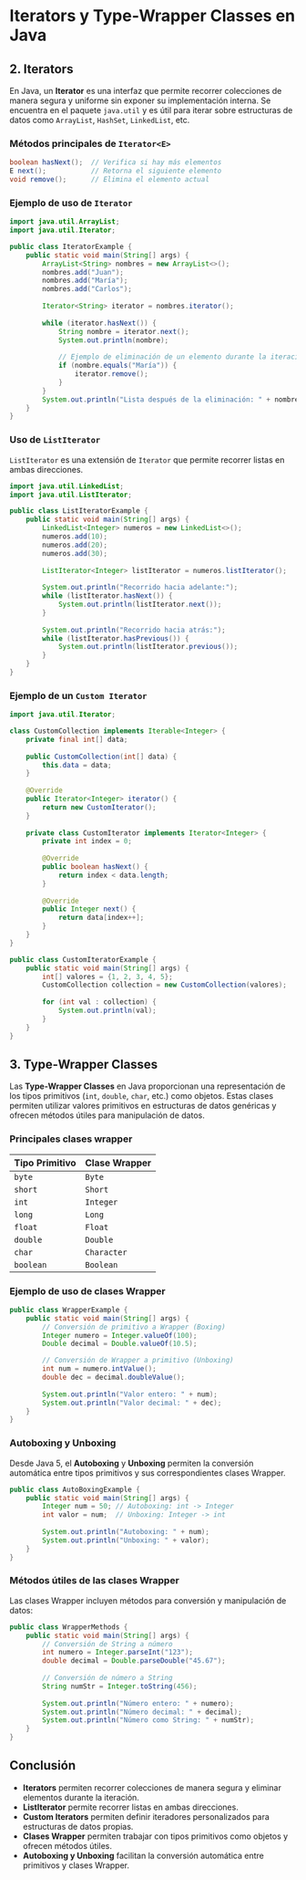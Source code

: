 # Iterators y Type-Wrapper Classes en Java

## 2. Iterators

En Java, un **Iterator** es una interfaz que permite recorrer colecciones de manera segura y uniforme sin exponer su implementación interna. Se encuentra en el paquete `java.util` y es útil para iterar sobre estructuras de datos como `ArrayList`, `HashSet`, `LinkedList`, etc.

### Métodos principales de `Iterator<E>`

```java
boolean hasNext();  // Verifica si hay más elementos
E next();           // Retorna el siguiente elemento
void remove();      // Elimina el elemento actual
```

### Ejemplo de uso de `Iterator`

```java
import java.util.ArrayList;
import java.util.Iterator;

public class IteratorExample {
    public static void main(String[] args) {
        ArrayList<String> nombres = new ArrayList<>();
        nombres.add("Juan");
        nombres.add("María");
        nombres.add("Carlos");
        
        Iterator<String> iterator = nombres.iterator();
        
        while (iterator.hasNext()) {
            String nombre = iterator.next();
            System.out.println(nombre);
            
            // Ejemplo de eliminación de un elemento durante la iteración
            if (nombre.equals("María")) {
                iterator.remove();
            }
        }
        System.out.println("Lista después de la eliminación: " + nombres);
    }
}
```

### Uso de `ListIterator`

`ListIterator` es una extensión de `Iterator` que permite recorrer listas en ambas direcciones.

```java
import java.util.LinkedList;
import java.util.ListIterator;

public class ListIteratorExample {
    public static void main(String[] args) {
        LinkedList<Integer> numeros = new LinkedList<>();
        numeros.add(10);
        numeros.add(20);
        numeros.add(30);
        
        ListIterator<Integer> listIterator = numeros.listIterator();
        
        System.out.println("Recorrido hacia adelante:");
        while (listIterator.hasNext()) {
            System.out.println(listIterator.next());
        }
        
        System.out.println("Recorrido hacia atrás:");
        while (listIterator.hasPrevious()) {
            System.out.println(listIterator.previous());
        }
    }
}
```

### Ejemplo de un `Custom Iterator`

```java
import java.util.Iterator;

class CustomCollection implements Iterable<Integer> {
    private final int[] data;
    
    public CustomCollection(int[] data) {
        this.data = data;
    }
    
    @Override
    public Iterator<Integer> iterator() {
        return new CustomIterator();
    }
    
    private class CustomIterator implements Iterator<Integer> {
        private int index = 0;
        
        @Override
        public boolean hasNext() {
            return index < data.length;
        }
        
        @Override
        public Integer next() {
            return data[index++];
        }
    }
}

public class CustomIteratorExample {
    public static void main(String[] args) {
        int[] valores = {1, 2, 3, 4, 5};
        CustomCollection collection = new CustomCollection(valores);
        
        for (int val : collection) {
            System.out.println(val);
        }
    }
}
```

## 3. Type-Wrapper Classes

Las **Type-Wrapper Classes** en Java proporcionan una representación de los tipos primitivos (`int`, `double`, `char`, etc.) como objetos. Estas clases permiten utilizar valores primitivos en estructuras de datos genéricas y ofrecen métodos útiles para manipulación de datos.

### Principales clases wrapper

| Tipo Primitivo | Clase Wrapper |
|---------------|--------------|
| `byte`        | `Byte`       |
| `short`       | `Short`      |
| `int`         | `Integer`    |
| `long`        | `Long`       |
| `float`       | `Float`      |
| `double`      | `Double`     |
| `char`        | `Character`  |
| `boolean`     | `Boolean`    |

### Ejemplo de uso de clases Wrapper

```java
public class WrapperExample {
    public static void main(String[] args) {
        // Conversión de primitivo a Wrapper (Boxing)
        Integer numero = Integer.valueOf(100);
        Double decimal = Double.valueOf(10.5);

        // Conversión de Wrapper a primitivo (Unboxing)
        int num = numero.intValue();
        double dec = decimal.doubleValue();
        
        System.out.println("Valor entero: " + num);
        System.out.println("Valor decimal: " + dec);
    }
}
```

### Autoboxing y Unboxing

Desde Java 5, el **Autoboxing** y **Unboxing** permiten la conversión automática entre tipos primitivos y sus correspondientes clases Wrapper.

```java
public class AutoBoxingExample {
    public static void main(String[] args) {
        Integer num = 50; // Autoboxing: int -> Integer
        int valor = num;  // Unboxing: Integer -> int
        
        System.out.println("Autoboxing: " + num);
        System.out.println("Unboxing: " + valor);
    }
}
```

### Métodos útiles de las clases Wrapper

Las clases Wrapper incluyen métodos para conversión y manipulación de datos:

```java
public class WrapperMethods {
    public static void main(String[] args) {
        // Conversión de String a número
        int numero = Integer.parseInt("123");
        double decimal = Double.parseDouble("45.67");
        
        // Conversión de número a String
        String numStr = Integer.toString(456);
        
        System.out.println("Número entero: " + numero);
        System.out.println("Número decimal: " + decimal);
        System.out.println("Número como String: " + numStr);
    }
}
```

## Conclusión

- **Iterators** permiten recorrer colecciones de manera segura y eliminar elementos durante la iteración.
- **ListIterator** permite recorrer listas en ambas direcciones.
- **Custom Iterators** permiten definir iteradores personalizados para estructuras de datos propias.
- **Clases Wrapper** permiten trabajar con tipos primitivos como objetos y ofrecen métodos útiles.
- **Autoboxing y Unboxing** facilitan la conversión automática entre primitivos y clases Wrapper.

